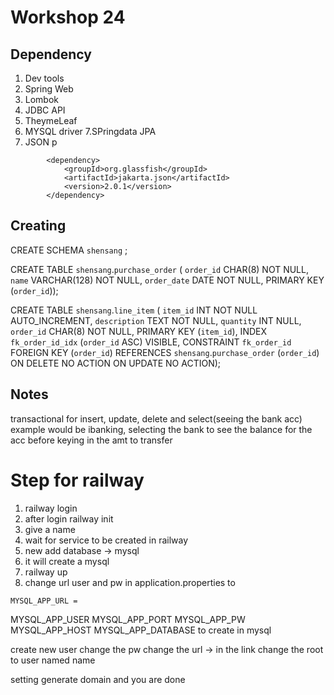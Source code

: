 # Workshop 24

## Dependency
1. Dev tools
2. Spring Web
3. Lombok
4. JDBC API
5. TheymeLeaf
6. MYSQL driver
7.SPringdata JPA
8. JSON p
```
        <dependency>
			<groupId>org.glassfish</groupId>
			<artifactId>jakarta.json</artifactId>
			<version>2.0.1</version>
		</dependency>
```

## Creating
CREATE SCHEMA `shensang` ;

CREATE TABLE `shensang`.`purchase_order` (
  `order_id` CHAR(8) NOT NULL,
  `name` VARCHAR(128) NOT NULL,
  `order_date` DATE NOT NULL,
  PRIMARY KEY (`order_id`));

CREATE TABLE `shensang`.`line_item` (
  `item_id` INT NOT NULL AUTO_INCREMENT,
  `description` TEXT NOT NULL,
  `quantity` INT NULL,
  `order_id` CHAR(8) NOT NULL,
  PRIMARY KEY (`item_id`),
  INDEX `fk_order_id_idx` (`order_id` ASC) VISIBLE,
  CONSTRAINT `fk_order_id`
    FOREIGN KEY (`order_id`)
    REFERENCES `shensang`.`purchase_order` (`order_id`)
    ON DELETE NO ACTION
    ON UPDATE NO ACTION);

## Notes
transactional for insert, update, delete and select(seeing the bank acc)
example would be ibanking, selecting the bank to see the balance for the acc
before keying in the amt to transfer

# Step for railway
1. railway login
2. after login railway init
3. give a name
4. wait for service to be created in railway
5. new add database -> mysql
6. it will create a mysql
7. railway up
8. change url user and pw in application.properties to
```this one add in railway variables
MYSQL_APP_URL = 
```
MYSQL_APP_USER
MYSQL_APP_PORT
MYSQL_APP_PW
MYSQL_APP_HOST
MYSQL_APP_DATABASE
to create in mysql

create new user
change the pw
change the url -> in the link change the root to user named name

setting generate domain
and you are done



